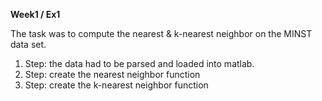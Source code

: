 **Week1 / Ex1**

The task was to compute the nearest & k-nearest neighbor on the MINST data set. 
1. Step: the data had to be parsed and loaded into matlab.
2. Step: create the nearest neighbor function
3. Step: create the k-nearest neighbor function
